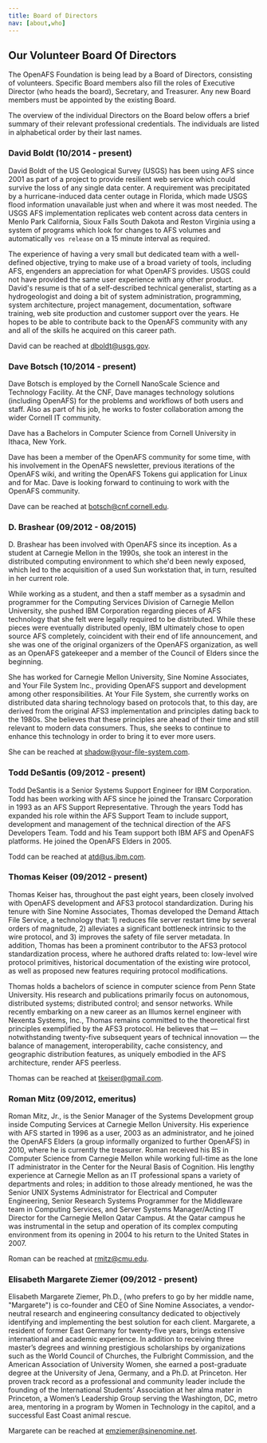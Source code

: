 ```yaml
---
title: Board of Directors
nav: [about,who]
---
```


## Our Volunteer Board Of Directors ##

The OpenAFS Foundation is being lead by a Board of Directors, consisting of
volunteers. Specific Board members also fill the roles of Executive Director
(who heads the board), Secretary, and Treasurer. Any new Board members must be
appointed by the existing Board.

The overview of the individual Directors on the Board below offers a brief summary of their relevant professional credentials.  The individuals are listed in alphabetical order by their last names.

### David Boldt (10/2014 - present) ###

David Boldt of the US Geological Survey (USGS) has been using AFS since 2001 as
part of a project to provide resilient web service which could survive the loss
of any single data center. A requirement was precipitated by a
hurricane-induced data center outage in Florida, which made USGS flood
information unavailable just when and where it was most needed. The USGS AFS
implementation replicates web content across data centers in Menlo Park
California, Sioux Falls South Dakota and Reston Virginia using a system of
programs which look for changes to AFS volumes and automatically `vos release`
on a 15 minute interval as required.

The experience of having a very small but dedicated team with a well-defined
objective, trying to make use of a broad variety of tools, including AFS,
engenders an appreciation for what OpenAFS provides. USGS could not have
provided the same user experience with any other product. David's resume is
that of a self-described technical generalist, starting as a hydrogeologist and
doing a bit of system administration, programming, system architecture, project
management, documentation, software training, web site production and customer
support over the years. He hopes to be able to contribute back to the OpenAFS
community with any and all of the skills he acquired on this career path.

David can be reached at <dboldt@usgs.gov>.

### Dave Botsch (10/2014 - present) ###

Dave Botsch is employed by the Cornell NanoScale Science and Technology Facility.  At
the CNF, Dave manages technology solutions (including OpenAFS) for the problems
and workflows of both users and staff. Also as part of his job, he works to
foster collaboration among the wider Cornell IT community.

Dave has a Bachelors in Computer Science from Cornell University in Ithaca, New
York.

Dave has been a member of the OpenAFS community for some time, with his
involvement in the OpenAFS newsletter, previous iterations of the OpenAFS wiki,
and writing the OpenAFS Tokens gui application for Linux and for Mac. Dave is
looking forward to continuing to work with the OpenAFS community.

Dave can be reached at <botsch@cnf.cornell.edu>.

### D. Brashear (09/2012 - 08/2015) ###

D. Brashear has been involved with OpenAFS since its inception.  As a
student at Carnegie Mellon in the 1990s, she took an interest in the
distributed computing environment to which she'd been newly exposed, which led
to the acquisition of a used Sun workstation that, in turn, resulted in her
current role.

While working as a student, and then a staff member as a sysadmin and
programmer for the Computing Services Division of Carnegie Mellon University,
she pushed IBM Corporation regarding pieces of AFS technology that she felt
were legally required to be distributed.  While these pieces were eventually
distributed openly, IBM ultimately chose to open source AFS completely,
coincident with their end of life announcement, and she was one of the
original organizers of the OpenAFS organization, as well as an OpenAFS
gatekeeper and a member of the Council of Elders since the beginning.

She has worked for Carnegie Mellon University, Sine Nomine Associates, and
Your File System Inc., providing OpenAFS support and development among other
responsibilities.  At Your File System, she currently works
on distributed data sharing technology based on protocols that, to this day, are
derived from the original AFS3 implementation and principles dating back to the
1980s.  She believes that these principles are ahead of their time and still relevant to
modern data consumers. Thus, she seeks to continue to enhance this technology in order
to bring it to ever more users.

She can be reached at <shadow@your-file-system.com>.

### Todd DeSantis (09/2012 - present) ###

Todd DeSantis is a Senior Systems Support Engineer for IBM Corporation.  Todd
has been working with AFS since he joined the Transarc Corporation in 1993 as
an AFS Support Representative.  Through the years Todd has expanded his role
within the AFS Support Team to include support, development and management of
the technical direction of the AFS Developers Team.  Todd and his Team support
both IBM AFS and OpenAFS platforms.  He joined the OpenAFS Elders in 2005.

Todd can be reached at <atd@us.ibm.com>.

### Thomas Keiser (09/2012 - present) ###

Thomas Keiser has, throughout the past eight years, been closely involved with
OpenAFS development and AFS3 protocol standardization.  During his tenure with
Sine Nomine Associates, Thomas developed the Demand Attach File Service, a
technology that: 1) reduces file server restart time by several orders of
magnitude, 2) alleviates a significant bottleneck intrinsic to the wire
protocol, and 3) improves the safety of file server metadata.  In addition,
Thomas has been a prominent contributor to the AFS3 protocol standardization
process, where he authored drafts related to: low-level wire protocol
primitives, historical documentation of the existing wire protocol, as well as
proposed new features requiring protocol modifications.

Thomas holds a bachelors of science in computer science from Penn State
University.  His research and publications primarily focus on autonomous,
distributed systems; distributed control; and sensor networks.  While recently
embarking on a new career as an Illumos kernel engineer with Nexenta Systems,
Inc., Thomas remains committed to the theoretical first principles exemplified
by the AFS3 protocol.  He believes that &mdash; notwithstanding twenty-five subsequent
years of technical innovation &mdash; the balance of management, interoperability,
cache consistency, and geographic distribution features, as uniquely embodied
in the AFS architecture, render AFS peerless.

Thomas can be reached at <tkeiser@gmail.com>.

### Roman Mitz (09/2012, emeritus) ###

Roman Mitz, Jr., is the Senior Manager of the Systems Development group inside Computing Services at Carnegie Mellon University.  His experience with AFS started in 1996 as a user, 2003 as an administrator, and he joined the OpenAFS Elders (a group informally organized to further OpenAFS) in 2010, where he is currently the treasurer.
Roman received his BS in Computer Science from Carnegie Mellon while working full-time as the lone IT administrator in the Center for the Neural Basis of Cognition.  His lengthy experience at Carnegie Mellon as an IT professional spans a variety of departments and roles; in addition to those already mentioned, he was the Senior UNIX Systems Administrator for Electrical and Computer Engineering, Senior Research Systems Programmer for the Middleware team in Computing Services, and Server Systems Manager/Acting IT Director for the Carnegie Mellon Qatar Campus.  At the Qatar campus he was instrumental in the setup and operation of its complex computing environment from its opening in 2004 to his return to the United States in 2007.

Roman can be reached at <rmitz@cmu.edu>.

### Elisabeth Margarete Ziemer (09/2012 - present) ###

Elisabeth Margarete Ziemer, Ph.D., (who prefers to go by her middle name, "Margarete") is co-founder and CEO of Sine Nomine Associates, a
vendor-neutral research and engineering consultancy dedicated to objectively
identifying and implementing the best solution for each client.  Margarete, a
resident of former East Germany for twenty-five years, brings extensive
international and academic experience.  In addition to receiving three master’s
degrees and winning prestigious scholarships by organizations such as the World
Council of Churches, the Fulbright Commission, and the American Association of
University Women, she earned a post-graduate degree at the University of Jena,
Germany, and a Ph.D. at Princeton.  Her proven track record as a professional
and community leader include the founding of the International Students’
Association at her alma mater in Princeton, a Women’s Leadership Group serving
the Washington, DC, metro area, mentoring in a program by Women in Technology
in the capitol, and a successful East Coast animal rescue.

Margarete can be reached at <emziemer@sinenomine.net>.
